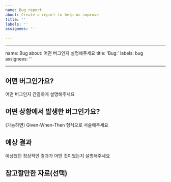 ```yaml
---
name: Bug report
about: Create a report to help us improve
title: ''
labels: ''
assignees: ''

---
```


---
name: Bug
about: 어떤 버그인지 설명해주세요
title: 'Bug:'
labels: bug
assignees: ''

---

## 어떤 버그인가요?

어떤 버그인지 간결하게 설명해주세요

## 어떤 상황에서 발생한 버그인가요?
(가능하면) Given-When-Then 형식으로 서술해주세요

## 예상 결과

예상했던 정상적인 결과가 어떤 것이었는지 설명해주세요

## 참고할만한 자료(선택)
